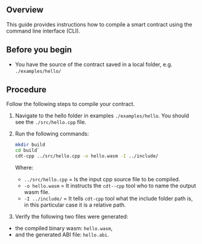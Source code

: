 <!-- ---
title: How to compile a smart contract via CLI
--- -->

## Overview

This guide provides instructions how to compile a smart contract using the command line interface (CLI).

## Before you begin

* You have the source of the contract saved in a local folder, e.g. `./examples/hello/`

## Procedure

Follow the following steps to compile your contract.

1. Navigate to the hello folder in examples `./examples/hello`. You should see the `./src/hello.cpp` file.

2. Run the following commands:

    ```sh
    mkdir build
    cd build`
    cdt-cpp ../src/hello.cpp -o hello.wasm -I ../include/
    ```

    Where:
    * `../src/hello.cpp` = Is the input cpp source file to be compiled.
    * `-o hello.wasm` = It instructs the `cdt--cpp` tool who to name the output wasm file.
    * `-I ../include/` = It tells `cdt-cpp` tool what the include folder path is, in this particular case it is a relative path.

3. Verify the following two files were generated:

* the compiled binary wasm: `hello.wasm`,
* and the generated ABI file: `hello.abi`.
